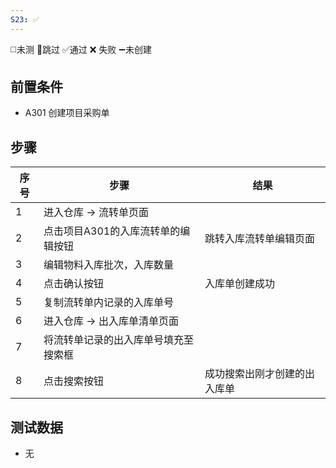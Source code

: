 ```yaml
---
S23: ✅
---
```

◻️未测    🚫跳过     ✅通过    ❌ 失败    ➖未创建

## 前置条件

- A301 创建项目采购单

## 步骤

| 序号  | 步骤                  | 结果             |
| --- | ------------------- | -------------- |
| 1   | 进入仓库 -> 流转单页面       |                |
| 2   | 点击项目A301的入库流转单的编辑按钮 | 跳转入库流转单编辑页面    |
| 3   | 编辑物料入库批次，入库数量       |                |
| 4   | 点击确认按钮              | 入库单创建成功        |
| 5   | 复制流转单内记录的入库单号       |                |
| 6   | 进入仓库 -> 出入库单清单页面    |                |
| 7   | 将流转单记录的出入库单号填充至搜索框  |                |
| 8   | 点击搜索按钮              | 成功搜索出刚才创建的出入库单 |

## 测试数据

- 无
